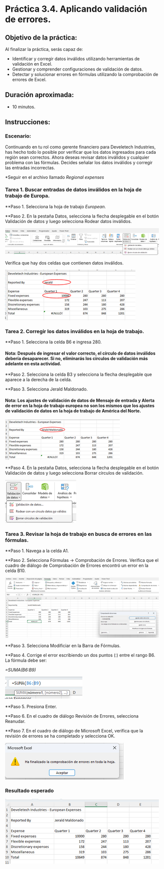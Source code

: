 # Práctica 3.4. Aplicando validación de errores.

## Objetivo de la práctica:

Al finalizar la práctica, serás capaz de:

- Identificar y corregir datos inválidos utilizando herramientas de validación en Excel. <br>
- Gestionar y comprender configuraciones de validación de datos. <br>
- Detectar y solucionar errores en fórmulas utilizando la comprobación de errores de Excel.

## Duración aproximada:
- 10 minutos.

## Instrucciones:

### Escenario:
Continuando en tu rol como gerente financiero para Develetech Industries, has hecho todo lo posible por verificar que los datos ingresados para cada región sean correctos. Ahora deseas revisar datos inválidos y cualquier problema con las fórmulas. Decides señalar los datos inválidos y corregir las entradas incorrectas.


*Seguir en el archivo llamado *Regional expenses*

### Tarea 1. Buscar entradas de datos inválidos en la hoja de trabajo de Europa.

**Paso 1. Selecciona la hoja de trabajo *European.*

**Paso 2. En la pestaña Datos, selecciona la flecha desplegable en el botón Validación de datos y luego selecciona Rodear datos inválidos.

![Img111](../images/img111.png)

Verifica que hay dos celdas que contienen datos inválidos.

![Img112](../images/img112.png)

### Tarea 2. Corregir los datos inválidos en la hoja de trabajo.

**Paso 1. Selecciona la celda B6 e ingresa 280.

#### Nota: Después de ingresar el valor correcto, el círculo de datos inválidos debería desaparecer. Si no, eliminarás los círculos de validación más adelante en esta actividad.

**Paso 2. Selecciona la celda B3 y selecciona la flecha desplegable que aparece a la derecha de la celda.

**Paso 3. Selecciona Jerald Maldonado.

#### Nota: Los ajustes de validación de datos de Mensaje de entrada y Alerta de error en la hoja de trabajo europea no son los mismos que los ajustes de validación de datos en la hoja de trabajo de América del Norte.

![Img113](../images/img113.png)

**Paso 4. En la pestaña Datos, selecciona la flecha desplegable en el botón Validación de datos y luego selecciona Borrar círculos de validación.

![Img114](../images/img114.png)

### Tarea 3. Revisar la hoja de trabajo en busca de errores en las fórmulas.

**Paso 1.  Navega a la celda A1.

**Paso 2. Selecciona Fórmulas -> Comprobación de Errores.
Verifica que el cuadro de diálogo de Comprobación de Errores encontró un error en la celda B10.

![Img115](../images/img115.png)

**Paso 3. Selecciona Modificiar en la Barra de Fórmulas.

**Paso 4. Corrige el error escribiendo un dos puntos (:) entre el rango B6. La fórmula debe ser:

*=SUMA(B6:B9)*

![Img116](../images/img116.png)

**Paso 5. Presiona Enter.

**Paso 6.  En el cuadro de diálogo Revisión de Errores, selecciona Reanudar.

**Paso 7.  En el cuadro de diálogo de Microsoft Excel, verifica que la revisión de errores se ha completado y selecciona OK.

![Img117](../images/img117.png)

### Resultado esperado

![Img118](../images/img118.png)

